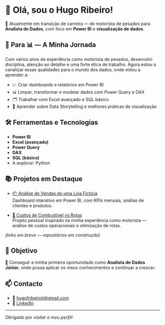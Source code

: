 # 👋 Olá, sou o Hugo Ribeiro!

🎯 Atualmente em transição de carreira — de motorista de pesados para **Analista de Dados**, com foco em **Power BI** e **visualização de dados**.

## 🚚 Para 📊 — A Minha Jornada

Com vários anos de experiência como motorista de pesados, desenvolvi disciplina, atenção ao detalhe e uma forte ética de trabalho. Agora estou a canalizar essas qualidades para o mundo dos dados, onde estou a aprender a:

- 📈 Criar dashboards e relatórios em Power BI
- 📊 Limpar, transformar e modelar dados com Power Query e DAX
- 🗂️ Trabalhar com Excel avançado e SQL básico
- 🧠 Aprender sobre Data Storytelling e melhores práticas de visualização

## 🛠️ Ferramentas e Tecnologias

- **Power BI**
- **Excel (avançado)**
- **Power Query**
- **DAX**
- **SQL (básico)**
- A explorar: Python

## 📚 Projetos em Destaque

- [📦 Análise de Vendas de uma Loja Fictícia](#)  
  Dashboard interativo em Power BI, com KPIs mensais, análise de clientes e produtos.

- [🚗 Custos de Combustível vs Rotas](#)  
  Projeto pessoal inspirado na minha experiência como motorista — análise de custos operacionais e otimização de rotas.

*(links em breve — repositórios em construção)*

## 🎯 Objetivo

📌 Conseguir a minha primeira oportunidade como **Analista de Dados Júnior**, onde possa aplicar os meus conhecimentos e continuar a crescer.

## 📫 Contacto

- 📧 [hugofribeiroit@gmail.com](mailto:hugofribeiroit@gmail.com)
- 💼 [LinkedIn](https://www.linkedin.com/in/hugo-ribeiro-196687203/)

---

*Obrigado por visitar o meu perfil!*

